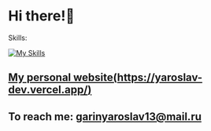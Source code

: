 # Hi there!👋
Skills:

[![My Skills](https://skillicons.dev/icons?i=js,ts,nodejs,nestjs,postgres,mongodb,react,redux,html,css,scss,figma)](https://skillicons.dev)
## [My personal website(https://yaroslav-dev.vercel.app/)](https://yaroslav-dev.vercel.app/)
## To reach me: garinyaroslav13@mail.ru
